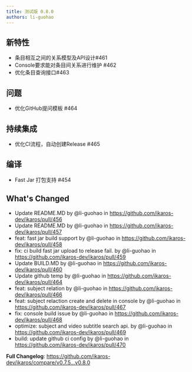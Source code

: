 ```yaml
---
title: 测试版 0.8.0
authors: li-guohao
---
```


## 新特性

- 条目相互之间的关系模型及API设计#461
- Console要求能对条目间关系进行维护 #462
- 优化条目查询接口#463

## 问题

- 优化GitHub提问模板 #464

## 持续集成

- 优化CI流程，自动创建Release #465

## 编译

- Fast Jar 打包支持 #454

## What's Changed
* Update README.MD by @li-guohao in https://github.com/ikaros-dev/ikaros/pull/456
* Update README.MD by @li-guohao in https://github.com/ikaros-dev/ikaros/pull/457
* feat: fast jar build support by @li-guohao in https://github.com/ikaros-dev/ikaros/pull/458
* fix: ci build fast jar upload to release fail. by @li-guohao in https://github.com/ikaros-dev/ikaros/pull/459
* Update BUILD.MD by @li-guohao in https://github.com/ikaros-dev/ikaros/pull/460
* Update github temp by @li-guohao in https://github.com/ikaros-dev/ikaros/pull/464
* feat: subject relation by @li-guohao in https://github.com/ikaros-dev/ikaros/pull/466
* feat: subject relaction create and delete in console by @li-guohao in https://github.com/ikaros-dev/ikaros/pull/467
* fix: console build issue by @li-guohao in https://github.com/ikaros-dev/ikaros/pull/468
* optimize: subject and video subtitle search api. by @li-guohao in https://github.com/ikaros-dev/ikaros/pull/469
* build: update github ci config by @li-guohao in https://github.com/ikaros-dev/ikaros/pull/470


**Full Changelog**: https://github.com/ikaros-dev/ikaros/compare/v0.7.5...v0.8.0
